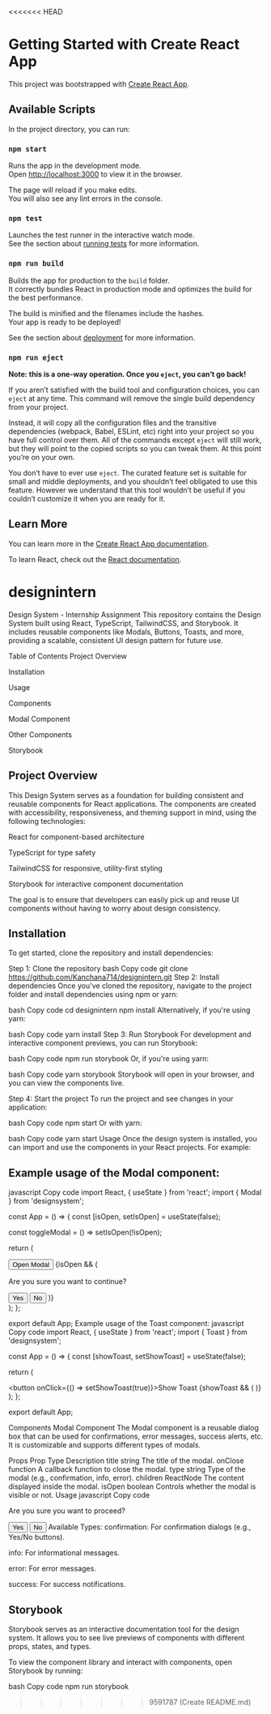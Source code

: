 <<<<<<< HEAD


# Getting Started with Create React App

This project was bootstrapped with [Create React App](https://github.com/facebook/create-react-app).

## Available Scripts

In the project directory, you can run:

### `npm start`

Runs the app in the development mode.\
Open [http://localhost:3000](http://localhost:3000) to view it in the browser.

The page will reload if you make edits.\
You will also see any lint errors in the console.

### `npm test`

Launches the test runner in the interactive watch mode.\
See the section about [running tests](https://facebook.github.io/create-react-app/docs/running-tests) for more information.

### `npm run build`

Builds the app for production to the `build` folder.\
It correctly bundles React in production mode and optimizes the build for the best performance.

The build is minified and the filenames include the hashes.\
Your app is ready to be deployed!

See the section about [deployment](https://facebook.github.io/create-react-app/docs/deployment) for more information.

### `npm run eject`

**Note: this is a one-way operation. Once you `eject`, you can’t go back!**

If you aren’t satisfied with the build tool and configuration choices, you can `eject` at any time. This command will remove the single build dependency from your project.

Instead, it will copy all the configuration files and the transitive dependencies (webpack, Babel, ESLint, etc) right into your project so you have full control over them. All of the commands except `eject` will still work, but they will point to the copied scripts so you can tweak them. At this point you’re on your own.

You don’t have to ever use `eject`. The curated feature set is suitable for small and middle deployments, and you shouldn’t feel obligated to use this feature. However we understand that this tool wouldn’t be useful if you couldn’t customize it when you are ready for it.

## Learn More

You can learn more in the [Create React App documentation](https://facebook.github.io/create-react-app/docs/getting-started).

To learn React, check out the [React documentation](https://reactjs.org/).
# designintern
Design System - Internship Assignment
This repository contains the Design System built using React, TypeScript, TailwindCSS, and Storybook. It includes reusable components like Modals, Buttons, Toasts, and more, providing a scalable, consistent UI design pattern for future use.

Table of Contents
Project Overview

Installation

Usage

Components

Modal Component

Other Components

Storybook


Project Overview
--------------------------------
This Design System serves as a foundation for building consistent and reusable components for React applications. The components are created with accessibility, responsiveness, and theming support in mind, using the following technologies:

React for component-based architecture

TypeScript for type safety

TailwindCSS for responsive, utility-first styling

Storybook for interactive component documentation

The goal is to ensure that developers can easily pick up and reuse UI components without having to worry about design consistency.

Installation
--------------------------------------------------------
To get started, clone the repository and install dependencies:

Step 1: Clone the repository
bash
Copy code
git clone https://github.com/Kanchana714/designintern.git
Step 2: Install dependencies
Once you've cloned the repository, navigate to the project folder and install dependencies using npm or yarn:

bash
Copy code
cd designintern
npm install
Alternatively, if you're using yarn:

bash
Copy code
yarn install
Step 3: Run Storybook
For development and interactive component previews, you can run Storybook:

bash
Copy code
npm run storybook
Or, if you're using yarn:

bash
Copy code
yarn storybook
Storybook will open in your browser, and you can view the components live.

Step 4: Start the project
To run the project and see changes in your application:

bash
Copy code
npm start
Or with yarn:

bash
Copy code
yarn start
Usage
Once the design system is installed, you can import and use the components in your React projects. For example:

Example usage of the Modal component:
-----------------------------------------------------------
javascript
Copy code
import React, { useState } from 'react';
import { Modal } from 'designsystem';

const App = () => {
  const [isOpen, setIsOpen] = useState(false);

  const toggleModal = () => setIsOpen(!isOpen);

  return (
    <div>
      <button onClick={toggleModal}>Open Modal</button>
      {isOpen && (
        <Modal title="Confirmation" onClose={toggleModal} type="confirmation">
          <p>Are you sure you want to continue?</p>
          <button onClick={toggleModal}>Yes</button>
          <button onClick={toggleModal}>No</button>
        </Modal>
      )}
    </div>
  );
};

export default App;
Example usage of the Toast component:
javascript
Copy code
import React, { useState } from 'react';
import { Toast } from 'designsystem';

const App = () => {
  const [showToast, setShowToast] = useState(false);

  return (
    <div>
      <button onClick={() => setShowToast(true)}>Show Toast</button>
      {showToast && (
        <Toast message="Action successful!" type="success" duration={3000} />
      )}
    </div>
  );
};

export default App;

Components
Modal Component
The Modal component is a reusable dialog box that can be used for confirmations, error messages, success alerts, etc. It is customizable and supports different types of modals.

Props
Prop	Type	Description
title	string	The title of the modal.
onClose	function	A callback function to close the modal.
type	string	Type of the modal (e.g., confirmation, info, error).
children	ReactNode	The content displayed inside the modal.
isOpen	boolean	Controls whether the modal is visible or not.
Usage
javascript
Copy code
<Modal title="Confirmation" onClose={toggleModal} type="confirmation">
  <p>Are you sure you want to proceed?</p>
  <button onClick={toggleModal}>Yes</button>
  <button onClick={toggleModal}>No</button>
</Modal>
Available Types:
confirmation: For confirmation dialogs (e.g., Yes/No buttons).

info: For informational messages.

error: For error messages.

success: For success notifications.

Storybook
------------------------------------------
Storybook serves as an interactive documentation tool for the design system. It allows you to see live previews of components with different props, states, and types.

To view the component library and interact with components, open Storybook by running:

bash
Copy code
npm run storybook
>>>>>>> 9591787 (Create README.md)
